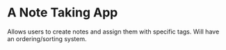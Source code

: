 # A Note Taking App

Allows users to create notes and assign them with specific tags.
Will have an ordering/sorting system.
